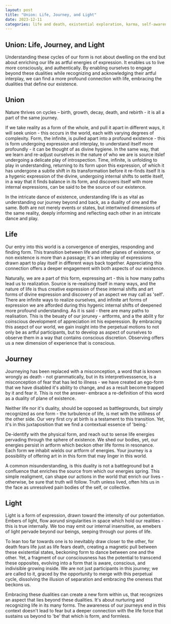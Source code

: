 ```yaml
---
layout: post
title: "Union: Life, Journey, and Light"
date: 2023-12-11
categories: life and death, existential exploration, karma, self-awareness
---
```


## Union: Life, Journey, and Light

Understanding these cycles of our form is not about dwelling on the end but about enriching our life as artful energies of expression. It enables us to live more consciously, and authentically. By enabling ourselves to engage beyond these dualities while recognizing and acknowledging their artful interplay, we can find a more profound connection with life, embracing the dualities that define our existence.

## Union
Nature thrives on cycles – birth, growth, decay, death, and rebirth - it is all a part of the same journey. 

If we take reality as a form of the whole, and pull it apart in different ways, it will seek union - this occurs in the world, each with varying degrees of complexity. Form, the infinite, is pulled apart into a profound existence - this is form undergoing expression and interplay, to understand itself more profoundly - it can be thought of as divine hygiene. In the same way, that we learn and re-adjust ourselves in the nature of who we are is source itslef undergoing a delicate play of introspection. Time, infinite, is unfolding to play in understanding, returning to its form upon this expression, of which it has undergone a subtle shift in its transformation before it re-finds itself It is a hygenic expression of the divine, undergoing internal shifts to settle itself, in a way that it finds balance in its form, and discovers itself with more internal expressions, can be said to be the source of our existence. 

In the intricate dance of existence, understanding life is as vital as understanding our journey beyond and back, as a duality of one and the same. Both are not merely events or states, but intertwined dimensions of the same reality, deeply informing and reflecting each other in an intricate dance and play.

## Life

Our entry into this world is a convergence of energies, responding and finding form. This transition between life and other planes of existence, or non existence is more than a passage; it's an interplay of expressions drawn apart to play itself in different ways back together. Appreciating this connection offers a deeper engagement with both aspects of our existence.

Naturally, we are a part of this form, expressing art - this is how many paths lead us to realization. Source is re-realising itself in many ways, and the nature of life is thus creative expression of these internal shifts and art forms of divine expression and discovery of an aspect we may call as 'self'. There are infinite ways to realize ourselves, and infinite art forms of expression we are afforded during this hygenic internal shifts of deepened more profound understanding. As it is said - there are many paths to realisation. This is the beuaty of our joruney - artforms, and a the abilit y for coinscious development of appreciation int his experession.  By embracing this asepct of our world, we gain insight into the perpetual motions to not only be as artful participants, but to develop as aspect of ourselves to observe them in a way that contains conscious discretion. Observing offers us a new dimension of experience that is conscious.

## Journey 
Journeying has been replaced with a misconception, a word that is known wrongly as death - not grammatically, but in its interpretivesssence, is a misconception of fear that has led to illness - we have created an ego-form that we have disabled it's ability to change, and as a result become trapped by it and fear it. This is not the answer- embrace a re-definition of this word as a duality of plane of existence.

Neither life nor it's duality, should be opposed as battlegrounds, but simply recognized as one form - the turbulence of life, is met with the stillness of the other side. Our very first cry at birth is a testament to this transition. Yet, it's in this juxtaposition that we find a contextual essence of 'being.' 

De-identify with the physical form, and reach out to sense life energies pervading through the sphere of existence. We shed our bodies, yet, our energies persist in artform which beckon other life forms in resonance. Each form we inhabit wields our artform of energies. Your journey is a possibility of offering art in in this form that may linger in this world. 

A common misunderstanding, is this duality is not a battleground but a confluence that enriches the source from which our energies spring. This simple realigment, can shape our actions in the world that enrich our lives - otherwise, be sure that truth will follow. Truth unless lived, often hits us in the face as unresolved pain bodies of the self, or collective.

## Light
Light is a form of expression, drawn toward the intensity of our potentiation. Embers of light, flow aorund singularities in space which hold our realities - this is true internally. We too may emit our internal insensitive, as emebers of light pervade beyond our beings, seeping through our pores of life. 

To lean too far towards one is to inevitably draw closer to the other, for death fears life just as life fears death, creating a magnetic pull between these existential states, beckoning form to dance between one and the other. Yet, a fragment of our consciousness has the potential to transcend these opposites, evolving into a form that is aware, conscious, and indivisible growing inside. We are not just participants in this journey; we are called to it, graced by the opportunity to merge with this perpetual cycle, dissolving the illusion of separation and embracing the oneness that beckons us.

Embracing these dualities can create a new form within us, that recognizes an aspect that lies beyond these dualities. It's about nurturing and recognizing life in its many forms. The awareness of our journeys end in this context doesn't lead to fear but a deeper connection with the life force that sustains us beyond to 'be' that which is form, and formless.
